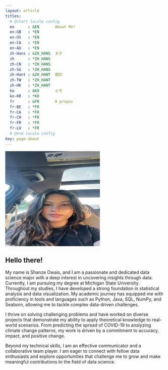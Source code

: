 ```yaml
---
layout: article
titles:
  # @start locale config
  en      : &EN       About Me!
  en-GB   : *EN
  en-US   : *EN
  en-CA   : *EN
  en-AU   : *EN
  zh-Hans : &ZH_HANS  关于
  zh      : *ZH_HANS
  zh-CN   : *ZH_HANS
  zh-SG   : *ZH_HANS
  zh-Hant : &ZH_HANT  關於
  zh-TW   : *ZH_HANT
  zh-HK   : *ZH_HANT
  ko      : &KO       소개
  ko-KR   : *KO
  fr      : &FR       À propos
  fr-BE   : *FR
  fr-CA   : *FR
  fr-CH   : *FR
  fr-FR   : *FR
  fr-LU   : *FR
  # @end locale config
key: page-about
---
```


<img src="assets/IMG_7462.png" alt="Shanze" width="300" height="300">

## Hello there!
My name is Shanze Owais, and I am a passionate and dedicated data science major with a deep interest in uncovering insights through data. Currently, I am pursuing my degree at Michigan State University. Throughout my studies, I have developed a strong foundation in statistical analysis and data visualization. My academic journey has equipped me with proficiency in tools and languages such as Python, Java, SQL, NumPy, and Seaborn, allowing me to tackle complex data-driven challenges. 

I thrive on solving challenging problems and have worked on diverse projects that demonstrate my ability to apply theoretical knowledge to real-world scenarios. From predicting the spread of COVID-19 to analyzing climate change patterns, my work is driven by a commitment to accuracy, impact, and positive change. 

Beyond my technical skills, I am an effective communicator and a collaborative team player. I am eager to connect with fellow data enthusiasts and explore opportunities that challenge me to grow and make meaningful contributions to the field of data science.

